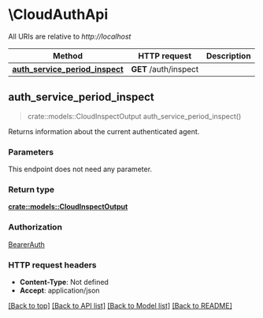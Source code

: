 # \CloudAuthApi

All URIs are relative to *http://localhost*

Method | HTTP request | Description
------------- | ------------- | -------------
[**auth_service_period_inspect**](CloudAuthApi.md#auth_service_period_inspect) | **GET** /auth/inspect | 



## auth_service_period_inspect

> crate::models::CloudInspectOutput auth_service_period_inspect()


Returns information about the current authenticated agent.

### Parameters

This endpoint does not need any parameter.

### Return type

[**crate::models::CloudInspectOutput**](CloudInspectOutput.md)

### Authorization

[BearerAuth](../README.md#BearerAuth)

### HTTP request headers

- **Content-Type**: Not defined
- **Accept**: application/json

[[Back to top]](#) [[Back to API list]](../README.md#documentation-for-api-endpoints) [[Back to Model list]](../README.md#documentation-for-models) [[Back to README]](../README.md)

